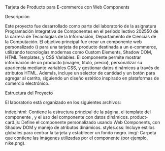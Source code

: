 Tarjeta de Producto para E-commerce con Web Components

Descripción

Este proyecto fue desarrollado como parte del laboratorio de la asignatura Programación Integrativa de Componentes en el periodo lectivo 202550 de la carrera de Tecnologías de la Información, Departamento de Ciencias de la Computación. El objetivo principal fue crear un componente web personalizado (<product-card>) para una tarjeta de producto destinada a un e-commerce, utilizando tecnologías modernas como Custom Elements, Shadow DOM, HTML Templates, y CSS Variables. El componente permite mostrar información de un producto (imagen, título, precio), personalizar su apariencia mediante variables CSS, y gestionar datos dinámicos a través de atributos HTML. Además, incluye un selector de cantidad y un botón para agregar al carrito, siguiendo un diseño estético inspirado en plataformas de comercio electrónico.

Estructura del Proyecto

El laboratorio está organizado en los siguientes archivos:

index.html: Contiene la estructura principal de la página, el template del componente <product-card>, y el uso del componente con datos dinámicos.
product-card.js: Define el componente personalizado <product-card> usando Web Components, con Shadow DOM y manejo de atributos dinámicos.
styles.css: Incluye estilos globales para centrar la tarjeta y establecer un fondo negro.
img/: Carpeta que contiene las imágenes utilizadas por el componente (por ejemplo, nike.png).
